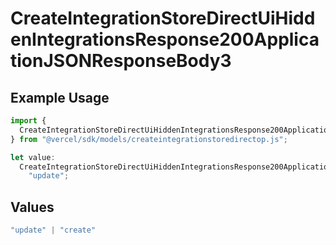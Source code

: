 # CreateIntegrationStoreDirectUiHiddenIntegrationsResponse200ApplicationJSONResponseBody3

## Example Usage

```typescript
import {
  CreateIntegrationStoreDirectUiHiddenIntegrationsResponse200ApplicationJSONResponseBody3,
} from "@vercel/sdk/models/createintegrationstoredirectop.js";

let value:
  CreateIntegrationStoreDirectUiHiddenIntegrationsResponse200ApplicationJSONResponseBody3 =
    "update";
```

## Values

```typescript
"update" | "create"
```